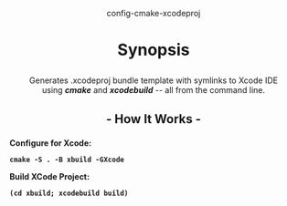 <p align="center">
  config-cmake-xcodeproj
</p>

<h1>
  <p align="center">
    Synopsis
  </p>
</h1>

<p align="center">
  Generates .xcodeproj bundle template with symlinks to Xcode IDE <br> using <i><b>cmake</b></i> and <i><b>xcodebuild</b></i> -- all from the command line. <br>
</p>

<h2> 
  <p align="center"> <b>
    - How It Works - 
  </p>
</h2>

  
Configure for Xcode:

    cmake -S . -B xbuild -GXcode
    
Build XCode Project:

    (cd xbuild; xcodebuild build)
